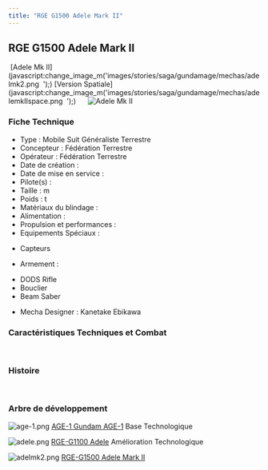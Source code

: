 ```yaml
---
title: "RGE G1500 Adele Mark II"
---
```


RGE G1500 Adele Mark II
-----------------------

 [Adele Mk II](javascript:change_image_m('images/stories/saga/gundamage/mechas/adelmk2.png 
');) [Version Spatiale](javascript:change_image_m('images/stories/saga/gundamage/mechas/adelemkIIspace.png 
');)      ![
Adele Mk II](/images/stories/saga/gundamage/mechas/adelmk2.png 
)    
### Fiche Technique


- Type : Mobile Suit Généraliste Terrestre  
- Concepteur : Fédération Terrestre  
- Opérateur : Fédération Terrestre  
- Date de création :   
- Date de mise en service :   
- Pilote(s) :   
- Taille : m   
- Poids : t   
- Matériaux du blindage :   
- Alimentation :   
- Propulsion et performances :   
- Equipements Spéciaux :


* Capteurs


- Armement :


* DODS Rifle
* Bouclier
* Beam Saber


- Mecha Designer : Kanetake Ebikawa


### Caractéristiques Techniques et Combat


 


### Histoire


 


### Arbre de développement




![age-1.png](/images/stories/saga/gundamage/mechas/mini/age-1.png)
[AGE-1 Gundam AGE-1](ag/gundam-age/age-1-gundam-age-1.html)
Base Technologique


![adele.png](/images/stories/saga/gundamage/mechas/mini/adele.png)
[RGE-G1100 Adele](ag/gundam-age/rge-g1100-adele.html)
Amélioration Technologique


![adelmk2.png](/images/stories/saga/gundamage/mechas/mini/adelmk2.png)
[RGE-G1500 Adele Mark II](ag/gundam-age/adele-mark-ii.html)

